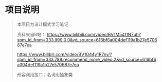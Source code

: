 # 项目说明
 
> 本项目为设计模式学习笔记
>
> 资料来自B站：
> https://www.bilibili.com/video/BV1M5411N7uh?spm_id_from=333.999.0.0&vd_source=616bf6a004def119a1b27e570687e7ea
> 
> https://www.bilibili.com/video/BV1G44y1R7nv/?spm_id_from=333.788.recommend_more_video.2&vd_source=616bf6a004def119a1b27e570687e7ea
>
> 形容词用接口；名词用抽象类
>